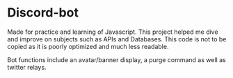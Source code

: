 ﻿# Discord-bot

Made for practice and learning of Javascript. This project helped me dive and improve on subjects such as APIs and Databases.
This code is not to be copied as it is poorly optimized and much less readable.

Bot functions include an avatar/banner display, a purge command as well as twitter relays.
